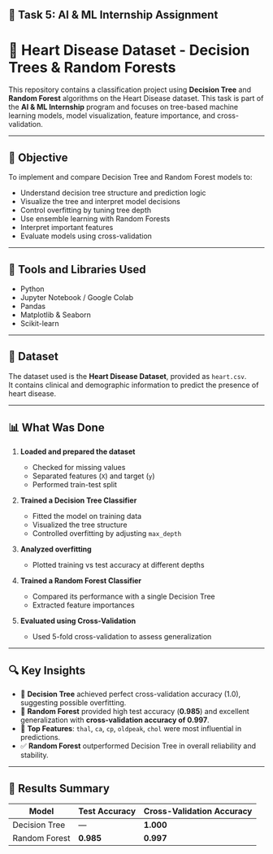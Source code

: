 ## 📌 Task 5: AI & ML Internship Assignment  
# 🌳 Heart Disease Dataset - Decision Trees & Random Forests  

This repository contains a classification project using **Decision Tree** and **Random Forest** algorithms on the Heart Disease dataset. This task is part of the **AI & ML Internship** program and focuses on tree-based machine learning models, model visualization, feature importance, and cross-validation.

---

## 🎯 Objective  

To implement and compare Decision Tree and Random Forest models to:  
- Understand decision tree structure and prediction logic  
- Visualize the tree and interpret model decisions  
- Control overfitting by tuning tree depth  
- Use ensemble learning with Random Forests  
- Interpret important features  
- Evaluate models using cross-validation  

---

## 🧰 Tools and Libraries Used  

- Python  
- Jupyter Notebook / Google Colab  
- Pandas  
- Matplotlib & Seaborn  
- Scikit-learn  

---

## 📂 Dataset  

The dataset used is the **Heart Disease Dataset**, provided as `heart.csv`.  
It contains clinical and demographic information to predict the presence of heart disease.

---

## 📊 What Was Done  

1. **Loaded and prepared the dataset**  
   - Checked for missing values  
   - Separated features (`X`) and target (`y`)  
   - Performed train-test split  

2. **Trained a Decision Tree Classifier**  
   - Fitted the model on training data  
   - Visualized the tree structure  
   - Controlled overfitting by adjusting `max_depth`  

3. **Analyzed overfitting**  
   - Plotted training vs test accuracy at different depths  

4. **Trained a Random Forest Classifier**  
   - Compared its performance with a single Decision Tree  
   - Extracted feature importances  

5. **Evaluated using Cross-Validation**  
   - Used 5-fold cross-validation to assess generalization  

---

## 🔍 Key Insights  

- 🌳 **Decision Tree** achieved perfect cross-validation accuracy (1.0), suggesting possible overfitting.  
- 🌲 **Random Forest** provided high test accuracy (**0.985**) and excellent generalization with **cross-validation accuracy of 0.997**.  
- 🧠 **Top Features**: `thal`, `ca`, `cp`, `oldpeak`, `chol` were most influential in predictions.  
- ✅ **Random Forest** outperformed Decision Tree in overall reliability and stability.

---

## 🧪 Results Summary  

| Model           | Test Accuracy | Cross-Validation Accuracy |
|----------------|---------------|----------------------------|
| Decision Tree  | —             | **1.000**                  |
| Random Forest  | **0.985**     | **0.997**                  |


